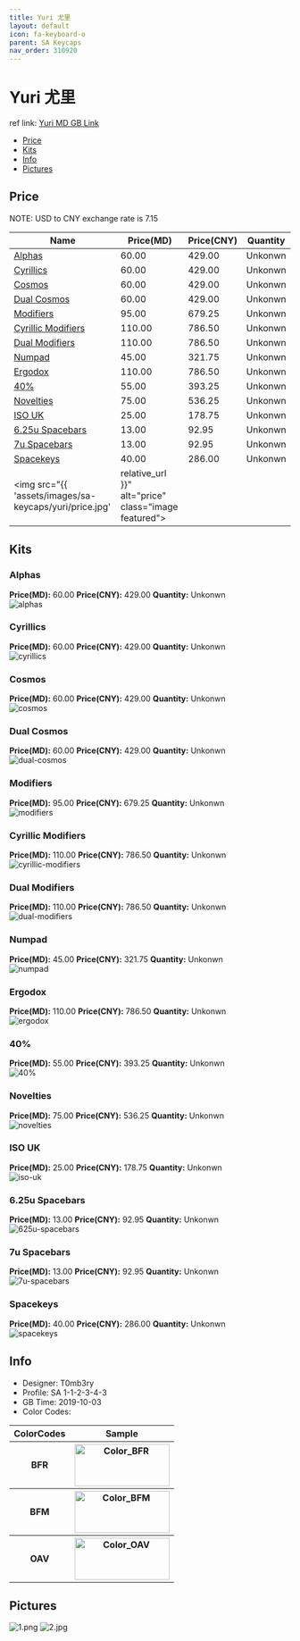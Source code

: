 ```yaml
---
title: Yuri 尤里
layout: default
icon: fa-keyboard-o
parent: SA Keycaps
nav_order: 310920
---
```


# Yuri 尤里

ref link: [Yuri MD GB Link](https://drop.com/buy/drop-t0mb3ry-sa-yuri-custom-keycap-set)  

* [Price](#price)  
* [Kits](#kits)  
* [Info](#info)  
* [Pictures](#pictures)  


## Price  
NOTE: USD to CNY exchange rate is 7.15

| Name          | Price(MD)    |  Price(CNY) | Quantity |
| ------------- | ------------ |  ---------- | -------- |
|[Alphas](#alphas)|60.00|429.00|Unkonwn|
|[Cyrillics](#cyrillics)|60.00|429.00|Unkonwn|
|[Cosmos](#cosmos)|60.00|429.00|Unkonwn|
|[Dual Cosmos](#dual-cosmos)|60.00|429.00|Unkonwn|
|[Modifiers](#modifiers)|95.00|679.25|Unkonwn|
|[Cyrillic Modifiers](#cyrillic-modifiers)|110.00|786.50|Unkonwn|
|[Dual Modifiers](#dual-modifiers)|110.00|786.50|Unkonwn|
|[Numpad](#numpad)|45.00|321.75|Unkonwn|
|[Ergodox](#ergodox)|110.00|786.50|Unkonwn|
|[40%](#40%)|55.00|393.25|Unkonwn|
|[Novelties](#novelties)|75.00|536.25|Unkonwn|
|[ISO UK](#iso-uk)|25.00|178.75|Unkonwn|
|[6.25u Spacebars](#6.25u-spacebars)|13.00|92.95|Unkonwn|
|[7u Spacebars](#7u-spacebars)|13.00|92.95|Unkonwn|
|[Spacekeys](#spacekeys)|40.00|286.00|Unkonwn|
<img src="{{ 'assets/images/sa-keycaps/yuri/price.jpg' | relative_url }}" alt="price" class="image featured">


## Kits  
### Alphas  
**Price(MD):** 60.00	**Price(CNY):** 429.00	**Quantity:** Unkonwn  
<img src="{{ 'assets/images/sa-keycaps/yuri/kits_pics/alphas.png' | relative_url }}" alt="alphas" class="image featured">

### Cyrillics  
**Price(MD):** 60.00	**Price(CNY):** 429.00	**Quantity:** Unkonwn  
<img src="{{ 'assets/images/sa-keycaps/yuri/kits_pics/cyrillics.png' | relative_url }}" alt="cyrillics" class="image featured">

### Cosmos  
**Price(MD):** 60.00	**Price(CNY):** 429.00	**Quantity:** Unkonwn  
<img src="{{ 'assets/images/sa-keycaps/yuri/kits_pics/cosmos.png' | relative_url }}" alt="cosmos" class="image featured">

### Dual Cosmos  
**Price(MD):** 60.00	**Price(CNY):** 429.00	**Quantity:** Unkonwn  
<img src="{{ 'assets/images/sa-keycaps/yuri/kits_pics/dual-cosmos.png' | relative_url }}" alt="dual-cosmos" class="image featured">

### Modifiers  
**Price(MD):** 95.00	**Price(CNY):** 679.25	**Quantity:** Unkonwn  
<img src="{{ 'assets/images/sa-keycaps/yuri/kits_pics/modifiers.png' | relative_url }}" alt="modifiers" class="image featured">

### Cyrillic Modifiers  
**Price(MD):** 110.00	**Price(CNY):** 786.50	**Quantity:** Unkonwn  
<img src="{{ 'assets/images/sa-keycaps/yuri/kits_pics/cyrillic-modifiers.png' | relative_url }}" alt="cyrillic-modifiers" class="image featured">

### Dual Modifiers  
**Price(MD):** 110.00	**Price(CNY):** 786.50	**Quantity:** Unkonwn  
<img src="{{ 'assets/images/sa-keycaps/yuri/kits_pics/dual-modifiers.png' | relative_url }}" alt="dual-modifiers" class="image featured">

### Numpad  
**Price(MD):** 45.00	**Price(CNY):** 321.75	**Quantity:** Unkonwn  
<img src="{{ 'assets/images/sa-keycaps/yuri/kits_pics/numpad.png' | relative_url }}" alt="numpad" class="image featured">

### Ergodox  
**Price(MD):** 110.00	**Price(CNY):** 786.50	**Quantity:** Unkonwn  
<img src="{{ 'assets/images/sa-keycaps/yuri/kits_pics/ergodox.png' | relative_url }}" alt="ergodox" class="image featured">

### 40%  
**Price(MD):** 55.00	**Price(CNY):** 393.25	**Quantity:** Unkonwn  
<img src="{{ 'assets/images/sa-keycaps/yuri/kits_pics/40%.png' | relative_url }}" alt="40%" class="image featured">

### Novelties  
**Price(MD):** 75.00	**Price(CNY):** 536.25	**Quantity:** Unkonwn  
<img src="{{ 'assets/images/sa-keycaps/yuri/kits_pics/novelties.png' | relative_url }}" alt="novelties" class="image featured">

### ISO UK  
**Price(MD):** 25.00	**Price(CNY):** 178.75	**Quantity:** Unkonwn  
<img src="{{ 'assets/images/sa-keycaps/yuri/kits_pics/iso-uk.png' | relative_url }}" alt="iso-uk" class="image featured">

### 6.25u Spacebars  
**Price(MD):** 13.00	**Price(CNY):** 92.95	**Quantity:** Unkonwn  
<img src="{{ 'assets/images/sa-keycaps/yuri/kits_pics/625u-spacebars.jpg' | relative_url }}" alt="625u-spacebars" class="image featured">

### 7u Spacebars  
**Price(MD):** 13.00	**Price(CNY):** 92.95	**Quantity:** Unkonwn  
<img src="{{ 'assets/images/sa-keycaps/yuri/kits_pics/7u-spacebars.jpg' | relative_url }}" alt="7u-spacebars" class="image featured">

### Spacekeys  
**Price(MD):** 40.00	**Price(CNY):** 286.00	**Quantity:** Unkonwn  
<img src="{{ 'assets/images/sa-keycaps/yuri/kits_pics/spacekeys.png' | relative_url }}" alt="spacekeys" class="image featured">


## Info  
* Designer: T0mb3ry  
* Profile: SA 1-1-2-3-4-3  
* GB Time: 2019-10-03  
* Color Codes:  

<table style="width:100%">
	<tr>
		<th>ColorCodes</th>
		<th>Sample</th>
	</tr>
	<tr>
		<th>BFR</th>
		<th><img src="{{ 'assets/images/sa-keycaps/SP_ColorCodes/abs/SP_Abs_ColorCodes_BFR.png' | relative_url }}" alt="Color_BFR" height="75" width="170"></th>
	</tr>
	<tr>
		<th>BFM</th>
		<th><img src="{{ 'assets/images/sa-keycaps/SP_ColorCodes/abs/SP_Abs_ColorCodes_BFM.png' | relative_url }}" alt="Color_BFM" height="75" width="170"></th>
	</tr>
	<tr>
		<th>OAV</th>
		<th><img src="{{ 'assets/images/sa-keycaps/SP_ColorCodes/abs/SP_Abs_ColorCodes_OAV.png' | relative_url }}" alt="Color_OAV" height="75" width="170"></th>
	</tr>
</table>


## Pictures  
<img src="{{ 'assets/images/sa-keycaps/yuri/rendering_pics/1.png' | relative_url }}" alt="1.png" class="image featured">
<img src="{{ 'assets/images/sa-keycaps/yuri/rendering_pics/2.jpg' | relative_url }}" alt="2.jpg" class="image featured">
